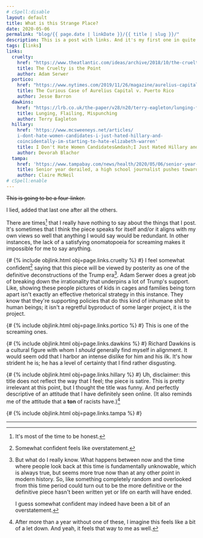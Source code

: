 ```yaml
---
# cSpell:disable
layout: default
title: What is this Strange Place?
date: 2020-05-06
permalink: "blog/{{ page.date | linkDate }}/{{ title | slug }}/"
description: This is a post with links. And it's my first one in quite a while.
tags: [links]
links:
  cruelty:
    href: "https://www.theatlantic.com/ideas/archive/2018/10/the-cruelty-is-the-point/572104/"
    title: The Cruelty is the Point
    author: Adam Serwer
  portico:
    href: "https://www.nytimes.com/2019/11/26/magazine/aurelius-capital-v-puerto-rico.html"
    title: The Curious Case of Aurelius Capital v. Puerto Rico
    author: Jesse Barron
  dawkins:
    href: "https://lrb.co.uk/the-paper/v28/n20/terry-eagleton/lunging-flailing-mispunching"
    title: Lunging, Flailing, Mispunching
    author: Terry Eagleton
  hillary:
    href: 'https://www.mcsweeneys.net/articles/
    i-dont-hate-women-candidates-i-just-hated-hillary-and-
    coincidentally-im-starting-to-hate-elizabeth-warren'
    title: I Don't Hate Women Candidates&mdash;I Just Hated Hillary and Coincidentally I'm Starting to Hate Elizabeth Warren
    author: Devorah Blachor
  tampa:
    href: 'https://www.tampabay.com/news/health/2020/05/06/senior-year-derailed-a-high-school-journalist-pushes-toward-one-last-deadline/'
    title: Senior year derailed, a high school journalist pushes toward one last deadline.
    author: Claire McNeil
# cSpell:enable
---
```


<del>This is going to be a four-linker.</del>

I lied, added that last one after all the others.

There are times[^1] that I really have nothing to say about the things that I post.
It's sometimes that I think the piece speaks for itself and/or it aligns with my own views so well that anything I would say would be redundant.
In other instances, the lack of a satisfying onomatopoeia for screaming makes it impossible for me to say anything.

{# {% include objlink.html obj=page.links.cruelty %} #}
I feel somewhat confident[^2] saying that this piece will be viewed by posterity as one of the definitive deconstructions of the Trump era[^3].
Adam Serwer does a great job of breaking down the irrationality that underpins a lot of Trump's support.
Like, showing these people pictures of kids in cages and families being torn apart isn't exactly an effective rhetorical strategy in this instance.
They know that they're supporting policies that do this kind of inhumane shit to human beings; it isn't a regretful byproduct of some larger project, it is the project.

{# {% include objlink.html obj=page.links.portico %} #}
This is one of the screaming ones.

{# {% include objlink.html obj=page.links.dawkins %} #}
Richard Dawkins is a cultural figure with whom I _should_ generally find myself in alignment.
It would seem odd that I harbor an intense dislike for him and his ilk.
It's how strident he is; he has a level of certainty that I find rather disgusting.

{# {% include objlink.html obj=page.links.hillary %} #}
Uh, disclaimer: this title does not reflect the way that I feel; the piece is satire.
This is pretty irrelevant at this point, but I thought the title was funny.
And perfectly descriptive of an attitude that I have definitely seen online.
(It also reminds me of the attitude that a **ton** of racists have.)[^4]

{# {% include objlink.html obj=page.links.tampa %} #}

<hr class="footsep" />

<!-- prettier-ignore-start -->
[^1]: It's most of the time to be honest.
[^2]: Somewhat confident feels like overstatement.
[^3]: But what do I really know.
      What happens between now and the time where people look back at this time is fundamentally unknowable, which is always true, but seems more true now than at any other point in modern history.
      So, like something completely random and overlooked from this time period could turn out to be the more definitive or the definitive piece hasn't been written yet or life on earth will have ended.

      I guess somewhat confident may indeed have been a bit of an overstatement.

[^4]: After more than a year without one of these, I imagine this feels like a bit of a let down.
      And yeah, it feels that way to me as well.
<!-- prettier-ignore-end -->
